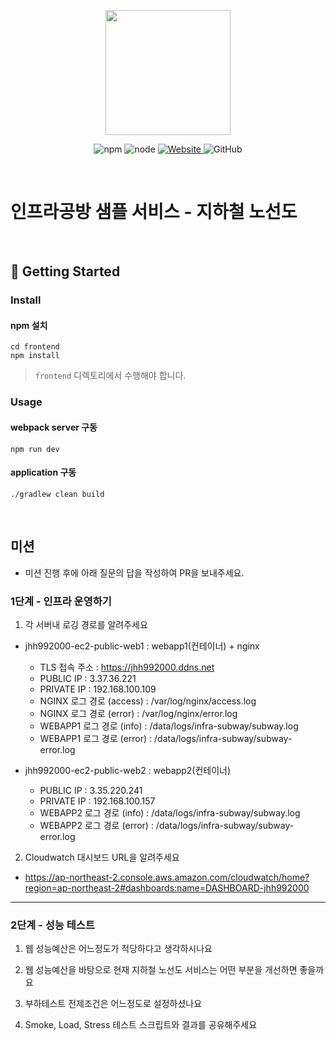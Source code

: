 <p align="center">
    <img width="200px;" src="https://raw.githubusercontent.com/woowacourse/atdd-subway-admin-frontend/master/images/main_logo.png"/>
</p>
<p align="center">
  <img alt="npm" src="https://img.shields.io/badge/npm-%3E%3D%205.5.0-blue">
  <img alt="node" src="https://img.shields.io/badge/node-%3E%3D%209.3.0-blue">
  <a href="https://edu.nextstep.camp/c/R89PYi5H" alt="nextstep atdd">
    <img alt="Website" src="https://img.shields.io/website?url=https%3A%2F%2Fedu.nextstep.camp%2Fc%2FR89PYi5H">
  </a>
  <img alt="GitHub" src="https://img.shields.io/github/license/next-step/atdd-subway-service">
</p>

<br>

# 인프라공방 샘플 서비스 - 지하철 노선도

<br>

## 🚀 Getting Started

### Install
#### npm 설치
```
cd frontend
npm install
```
> `frontend` 디렉토리에서 수행해야 합니다.

### Usage
#### webpack server 구동
```
npm run dev
```
#### application 구동
```
./gradlew clean build
```
<br>

## 미션

* 미션 진행 후에 아래 질문의 답을 작성하여 PR을 보내주세요.

### 1단계 - 인프라 운영하기
1. 각 서버내 로깅 경로를 알려주세요
  - jhh992000-ec2-public-web1 : webapp1(컨테이너) + nginx
      * TLS 접속 주소 : https://jhh992000.ddns.net
    * PUBLIC IP : 3.37.36.221
    * PRIVATE IP : 192.168.100.109
    * NGINX 로그 경로 (access) : /var/log/nginx/access.log
    * NGINX 로그 경로 (error) : /var/log/nginx/error.log
    * WEBAPP1 로그 경로 (info) : /data/logs/infra-subway/subway.log
    * WEBAPP1 로그 경로 (error) : /data/logs/infra-subway/subway-error.log
      
  - jhh992000-ec2-public-web2 : webapp2(컨테이너)
    * PUBLIC IP : 3.35.220.241
    * PRIVATE IP : 192.168.100.157
    * WEBAPP2 로그 경로 (info) : /data/logs/infra-subway/subway.log
    * WEBAPP2 로그 경로 (error) : /data/logs/infra-subway/subway-error.log

2. Cloudwatch 대시보드 URL을 알려주세요
- https://ap-northeast-2.console.aws.amazon.com/cloudwatch/home?region=ap-northeast-2#dashboards:name=DASHBOARD-jhh992000

---

### 2단계 - 성능 테스트
1. 웹 성능예산은 어느정도가 적당하다고 생각하시나요

2. 웹 성능예산을 바탕으로 현재 지하철 노선도 서비스는 어떤 부분을 개선하면 좋을까요

3. 부하테스트 전제조건은 어느정도로 설정하셨나요

4. Smoke, Load, Stress 테스트 스크립트와 결과를 공유해주세요
